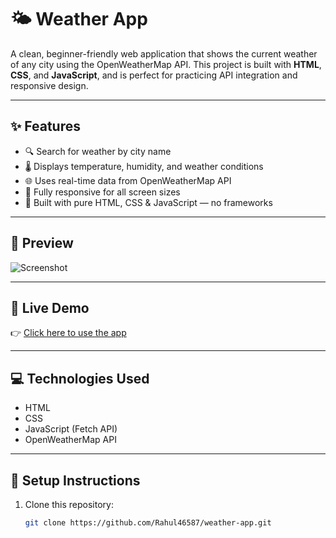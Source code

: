 # 🌤️ Weather App

A clean, beginner-friendly web application that shows the current weather of any city using the OpenWeatherMap API. This project is built with **HTML**, **CSS**, and **JavaScript**, and is perfect for practicing API integration and responsive design.

---

## ✨ Features

- 🔍 Search for weather by city name
- 🌡️ Displays temperature, humidity, and weather conditions
- 🌐 Uses real-time data from OpenWeatherMap API
- 📱 Fully responsive for all screen sizes
- 💾 Built with pure HTML, CSS & JavaScript — no frameworks

---

## 📸 Preview

![Screenshot](screenshot.png) <!-- Optional: Add a screenshot of your app here -->

---

## 🚀 Live Demo

👉 [Click here to use the app](https://rahul46587.github.io/weather-app/)

---

## 💻 Technologies Used

- HTML
- CSS
- JavaScript (Fetch API)
- OpenWeatherMap API

---

## 🔧 Setup Instructions

1. Clone this repository:
   ```bash
   git clone https://github.com/Rahul46587/weather-app.git
